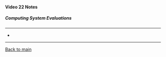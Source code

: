 #### Video 22 Notes

##### Computing System Evaluations
---
- 

---

[Back to main](https://github.com/rot0xd/CBTNuggets/blob/master/CISSP/README.md)

